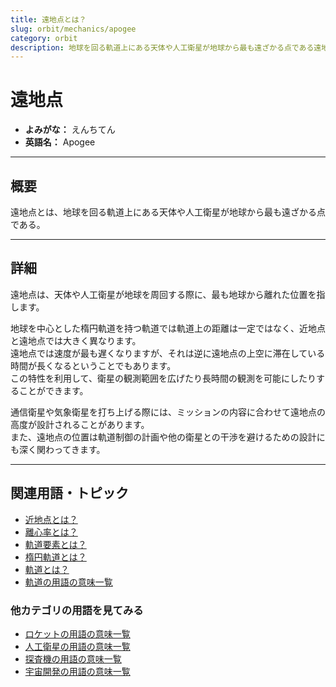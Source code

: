 ```yaml
---
title: 遠地点とは？
slug: orbit/mechanics/apogee
category: orbit
description: 地球を回る軌道上にある天体や人工衛星が地球から最も遠ざかる点である遠地点の意味・定義・内容について解説します。  
---
```


# 遠地点

- **よみがな：** えんちてん  
- **英語名：** Apogee  

---

## 概要

遠地点とは、地球を回る軌道上にある天体や人工衛星が地球から最も遠ざかる点である。  

---

## 詳細

遠地点は、天体や人工衛星が地球を周回する際に、最も地球から離れた位置を指します。  

地球を中心とした楕円軌道を持つ軌道では軌道上の距離は一定ではなく、近地点と遠地点では大きく異なります。  
遠地点では速度が最も遅くなりますが、それは逆に遠地点の上空に滞在している時間が長くなるということでもあります。  
この特性を利用して、衛星の観測範囲を広げたり長時間の観測を可能にしたりすることができます。  

通信衛星や気象衛星を打ち上げる際には、ミッションの内容に合わせて遠地点の高度が設計されることがあります。  
また、遠地点の位置は軌道制御の計画や他の衛星との干渉を避けるための設計にも深く関わってきます。  

---

## 関連用語・トピック

- [近地点とは？](docs/orbit/mechanics/perigee)
- [離心率とは？](docs/orbit/mechanics/eccentricity)
- [軌道要素とは？](docs/orbit/mechanics/orbital-elements)
- [楕円軌道とは？](docs/orbit/type/elliptical-orbit)
- [軌道とは？](docs/orbit/orbit)
- [軌道の用語の意味一覧](docs/category/orbit)

### 他カテゴリの用語を見てみる
- [ロケットの用語の意味一覧](docs/category/rocket)
- [人工衛星の用語の意味一覧](docs/category/satellite)
- [探査機の用語の意味一覧](docs/category/explorer)
- [宇宙開発の用語の意味一覧](docs/category/glossary)